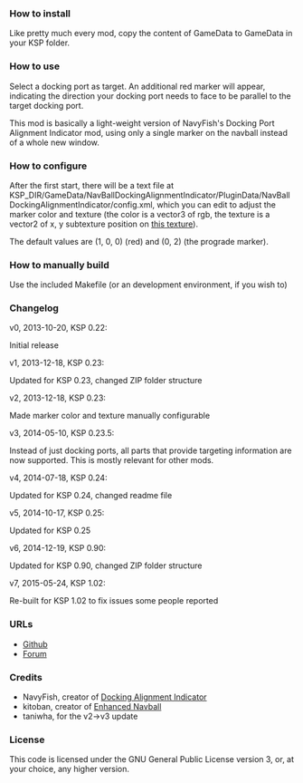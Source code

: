 ### How to install

Like pretty much every mod, copy the content of GameData to GameData in your KSP folder.

### How to use

Select a docking port as target.
An additional red marker will appear, indicating the direction your docking port needs to face to be parallel to the target docking port.

This mod is basically a light-weight version of NavyFish's Docking Port Alignment Indicator mod, using only a single marker on the navball instead of a whole new window.

### How to configure

After the first start, there will be a text file at KSP_DIR/GameData/NavBallDockingAlignmentIndicator/PluginData/NavBallDockingAlignmentIndicator/config.xml, which you can edit to adjust the marker color and texture (the color is a vector3 of rgb, the texture is a vector2 of x, y subtexture position on [this texture](https://github.com/kitoban/EnhancedNavBall/blob/master/materialRef.JPG)).

The default values are (1, 0, 0) (red) and (0, 2) (the prograde marker).

### How to manually build

Use the included Makefile (or an development environment, if you wish to)

### Changelog

v0, 2013-10-20, KSP 0.22:

Initial release

v1, 2013-12-18, KSP 0.23:

Updated for KSP 0.23, changed ZIP folder structure

v2, 2013-12-18, KSP 0.23:

Made marker color and texture manually configurable

v3, 2014-05-10, KSP 0.23.5:

Instead of just docking ports, all parts that provide targeting information
are now supported. This is mostly relevant for other mods.

v4, 2014-07-18, KSP 0.24:

Updated for KSP 0.24, changed readme file

v5, 2014-10-17, KSP 0.25:

Updated for KSP 0.25

v6, 2014-12-19, KSP 0.90:

Updated for KSP 0.90, changed ZIP folder structure

v7, 2015-05-24, KSP 1.02:

Re-built for KSP 1.02 to fix issues some people reported

### URLs

- [Github](https://github.com/mic-e/kspnavballdockingalignmentindicator)
- [Forum](http://forum.kerbalspaceprogram.com/threads/54303)

### Credits

- NavyFish, creator of [Docking Alignment Indicator](http://kerbalspaceport.com/dock-align-indicator/)
- kitoban, creator of [Enhanced Navball](http://kerbalspaceport.com/enhancednavball/)
- taniwha, for the v2->v3 update

### License

This code is licensed under the GNU General Public License version 3, or, at your choice, any higher version.
